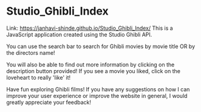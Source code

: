 # Studio_Ghibli_Index
Link: https://janhavi-shinde.github.io/Studio_Ghibli_Index/
This is a JavaScript application created using the Studio Ghibli API. 

You can use the search bar to search for Ghibli movies by movie title OR by the directors name!

You will also be able to find out more information by clicking on the description button provided!
If you see a movie you liked, click on the loveheart to really 'like' it!

Have fun exploring Ghibli films! If you have any suggestions on how I can improve your user experience or improve the website in general, I would greatly appreciate your feedback!

